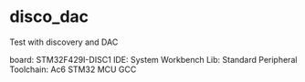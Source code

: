 # disco_dac

Test with discovery and DAC

board:     STM32F429I-DISC1
IDE:       System Workbench
Lib:       Standard Peripheral
Toolchain: Ac6 STM32 MCU GCC
